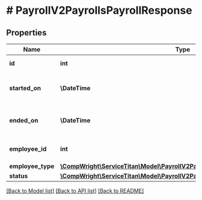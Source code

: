 # # PayrollV2PayrollsPayrollResponse

## Properties

Name | Type | Description | Notes
------------ | ------------- | ------------- | -------------
**id** | **int** | ID of the payroll |
**started_on** | **\DateTime** | Started on date (UTC) of the payroll |
**ended_on** | **\DateTime** | Ended on date (UTC) of the payroll |
**employee_id** | **int** | Employee ID of the payroll |
**employee_type** | [**\CompWright\ServiceTitan\Model\PayrollV2PayrollsPayrollResponseEmployeeType**](PayrollV2PayrollsPayrollResponseEmployeeType.md) |  |
**status** | [**\CompWright\ServiceTitan\Model\PayrollV2PayrollsPayrollResponseStatus**](PayrollV2PayrollsPayrollResponseStatus.md) |  |

[[Back to Model list]](../../README.md#models) [[Back to API list]](../../README.md#endpoints) [[Back to README]](../../README.md)
